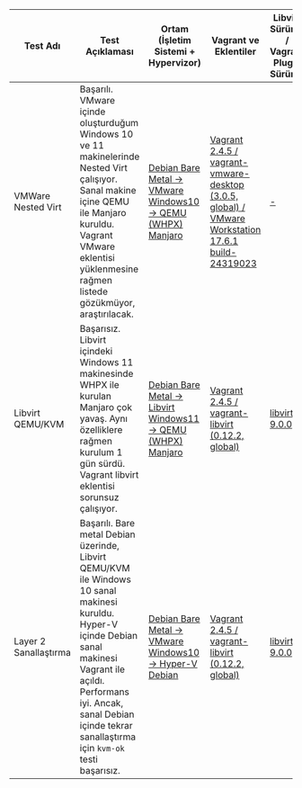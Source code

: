| Test Adı               | Test Açıklaması                                                                                                                                                                                                                                                                                              | Ortam (İşletim Sistemi + Hypervizor)                                                                                      | Vagrant ve Eklentiler                                                                                          | Libvirt Sürümü / Vagrant Plugin Sürümü                          | QEMU Sürümü               | Tarih        |
|-------------------------|---------------------------------------------------------------------------------------------------------------------------------------------------------------------------------------------------------------------------------------------------------------------------------------------------------------|-----------------------------------------------------------------------------------------------------|---------------------------------------------------------------------------------------------------------------|---------------------------------------------------------------|---------------------------|--------------|
| VMWare Nested Virt      | Başarılı. VMware içinde oluşturduğum Windows 10 ve 11 makinelerinde Nested Virt çalışıyor. Sanal makine içine QEMU ile Manjaro kuruldu. Vagrant VMware eklentisi yüklenmesine rağmen listede gözükmüyor, araştırılacak.                                                                                      | [Debian Bare Metal → VMware Windows10 → QEMU (WHPX) Manjaro]() | [Vagrant 2.4.5 / vagrant-vmware-desktop (3.0.5, global) / VMware Workstation 17.6.1 build-24319023]() | [-]()                  | [QEMU 10.0.0 (20250422)]()     | 28.04.2025   |
| Libvirt QEMU/KVM        | Başarısız. Libvirt içindeki Windows 11 makinesinde WHPX ile kurulan Manjaro çok yavaş. Aynı özelliklere rağmen kurulum 1 gün sürdü. Vagrant libvirt eklentisi sorunsuz çalışıyor.                                                                                                                           | [Debian Bare Metal → Libvirt Windows11 → QEMU (WHPX) Manjaro]() | [Vagrant 2.4.5 / vagrant-libvirt (0.12.2, global)]() | [libvirt 9.0.0]()                  | [QEMU 10.0.0 (20250422)]()     | 28.04.2025   |
| Layer 2 Sanallaştırma   | Başarılı. Bare metal Debian üzerinde, Libvirt QEMU/KVM ile Windows 10 sanal makinesi kuruldu. Hyper-V içinde Debian sanal makinesi Vagrant ile açıldı. Performans iyi. Ancak, sanal Debian içinde tekrar sanallaştırma için `kvm-ok` testi başarısız.                                                    | [Debian Bare Metal → VMware Windows10 → Hyper-V Debian]() | [Vagrant 2.4.5 / vagrant-libvirt (0.12.2, global)]() | [libvirt 9.0.0]()               | [QEMU 10.0.0 (20250422)]()     | 28.04.2025   |
